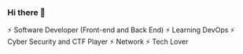 ### Hi there 👋
⚡ Software Developer (Front-end and Back End)
⚡ Learning DevOps
⚡ Cyber Security and CTF Player
⚡ Network 
⚡ Tech Lover

